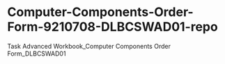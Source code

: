 # Computer-Components-Order-Form-9210708-DLBCSWAD01-repo
 Task Advanced Workbook_Computer Components Order Form_DLBCSWAD01
